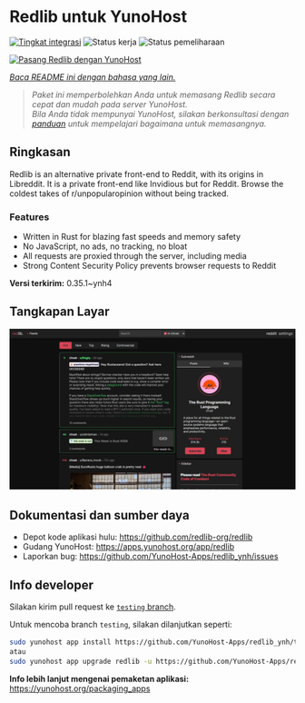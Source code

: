 <!--
N.B.: README ini dibuat secara otomatis oleh <https://github.com/YunoHost/apps/tree/master/tools/readme_generator>
Ini TIDAK boleh diedit dengan tangan.
-->

# Redlib untuk YunoHost

[![Tingkat integrasi](https://dash.yunohost.org/integration/redlib.svg)](https://ci-apps.yunohost.org/ci/apps/redlib/) ![Status kerja](https://ci-apps.yunohost.org/ci/badges/redlib.status.svg) ![Status pemeliharaan](https://ci-apps.yunohost.org/ci/badges/redlib.maintain.svg)

[![Pasang Redlib dengan YunoHost](https://install-app.yunohost.org/install-with-yunohost.svg)](https://install-app.yunohost.org/?app=redlib)

*[Baca README ini dengan bahasa yang lain.](./ALL_README.md)*

> *Paket ini memperbolehkan Anda untuk memasang Redlib secara cepat dan mudah pada server YunoHost.*  
> *Bila Anda tidak mempunyai YunoHost, silakan berkonsultasi dengan [panduan](https://yunohost.org/install) untuk mempelajari bagaimana untuk memasangnya.*

## Ringkasan

Redlib is an alternative private front-end to Reddit, with its origins in Libreddit. It is a private front-end like Invidious but for Reddit. Browse the coldest takes of r/unpopularopinion without being tracked.

### Features

- Written in Rust for blazing fast speeds and memory safety
- No JavaScript, no ads, no tracking, no bloat
- All requests are proxied through the server, including media
- Strong Content Security Policy prevents browser requests to Reddit


**Versi terkirim:** 0.35.1~ynh4

## Tangkapan Layar

![Tangkapan Layar pada Redlib](./doc/screenshots/screenshot.png)

## Dokumentasi dan sumber daya

- Depot kode aplikasi hulu: <https://github.com/redlib-org/redlib>
- Gudang YunoHost: <https://apps.yunohost.org/app/redlib>
- Laporkan bug: <https://github.com/YunoHost-Apps/redlib_ynh/issues>

## Info developer

Silakan kirim pull request ke [`testing` branch](https://github.com/YunoHost-Apps/redlib_ynh/tree/testing).

Untuk mencoba branch `testing`, silakan dilanjutkan seperti:

```bash
sudo yunohost app install https://github.com/YunoHost-Apps/redlib_ynh/tree/testing --debug
atau
sudo yunohost app upgrade redlib -u https://github.com/YunoHost-Apps/redlib_ynh/tree/testing --debug
```

**Info lebih lanjut mengenai pemaketan aplikasi:** <https://yunohost.org/packaging_apps>
